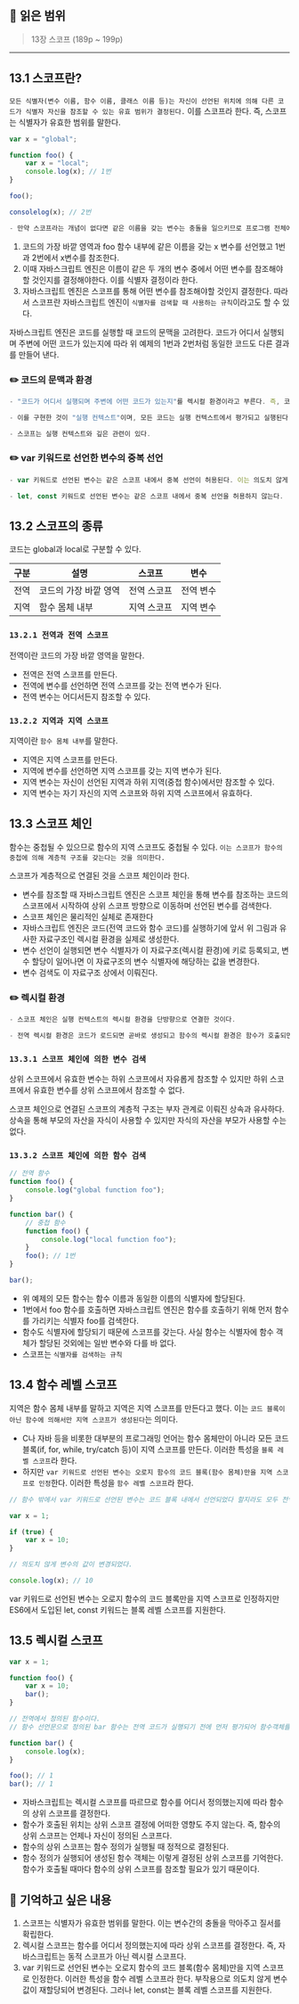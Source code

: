 ## 📔 **읽은 범위**

> 13장 스코프 (189p ~ 199p)

---

## 13.1 스코프란?

`모든 식별자(변수 이름, 함수 이름, 클래스 이름 등)는 자신이 선언된 위치에 의해 다른 코드가 식별자 자신을 참조할 수 있는 유효 범위가 결정된다.` 이를 스코프라 한다. 즉, 스코프는 식별자가 유효한 범위를 말한다.

```javascript
var x = "global";

function foo() {
	var x = "local";
	console.log(x); // 1️번
}

foo();

consolelog(x); // 2️번

- 만약 스코프라는 개념이 없다면 같은 이름을 갖는 변수는 충돌을 일으키므로 프로그램 전체에서 하나밖에 사용할 수 없다.
```

1. 코드의 가장 바깥 영역과 foo 함수 내부에 같은 이름을 갖는 x 변수를 선언했고 1️번과 2️번에서 x변수를 참조한다.
2. 이때 자바스크립트 엔진은 이름이 같은 두 개의 변수 중에서 어떤 변수를 참조해야 할 것인지를 결정해야한다. 이를 식별자 결정이라 한다.
3. 자바스크립트 엔진은 스코프를 통해 어떤 변수를 참조해야할 것인지 결정한다. 따라서 스코프란 자바스크립트 엔진이 `식별자를 검색할 때 사용하는 규칙`이라고도 할 수 있다.

자바스크립트 엔진은 코드를 실행할 때 코드의 문맥을 고려한다.
코드가 어디서 실행되며 주변에 어떤 코드가 있는지에 따라 위 예제의 1️번과 2️번처럼 동일한 코드도 다른 결과를 만들어 낸다.

### ✏️ 코드의 문맥과 환경

```javascript
- "코드가 어디서 실행되며 주변에 어떤 코드가 있는지"를 렉시컬 환경이라고 부른다. 즉, 코드의 문맥은 렉시컬 환경으로 이뤄진다.

- 이를 구현한 것이 "실행 컨텍스트"이며, 모든 코드는 실행 컨텍스트에서 평가되고 실행된다.

- 스코프는 실행 컨텍스트와 깊은 관련이 있다.
```

### ✏️ var 키워드로 선언한 변수의 중복 선언

```javascript
- var 키워드로 선언된 변수는 같은 스코프 내에서 중복 선언이 허용된다. 이는 의도치 않게 변수 값이 재할당되어 변경되는 부작용을 발생시킨다.

- let, const 키워드로 선언된 변수는 같은 스코프 내에서 중복 선언을 허용하지 않는다.
```

## 13.2 스코프의 종류

코드는 global과 local로 구분할 수 있다.

| 구분 | 설명                  | 스코프      | 변수      |
| ---- | --------------------- | ----------- | --------- |
| 전역 | 코드의 가장 바깥 영역 | 전역 스코프 | 전역 변수 |
| 지역 | 함수 몸체 내부        | 지역 스코프 | 지역 변수 |

### `13.2.1 전역과 전역 스코프`

전역이란 코드의 가장 바깥 영역을 말한다.

- 전역은 전역 스코프를 만든다.
- 전역에 변수를 선언하면 전역 스코프를 갖는 전역 변수가 된다.
- 전역 변수는 어디서든지 참조할 수 있다.

### `13.2.2 지역과 지역 스코프`

지역이란 `함수 몸체 내부`를 말한다.

- 지역은 지역 스코프를 만든다.
- 지역에 변수를 선언하면 지역 스코프를 갖는 지역 변수가 된다.
- 지역 변수는 자신이 선언된 지역과 하위 지역(중첩 함수)에서만 참조할 수 있다.
- 지역 변수는 자기 자신의 지역 스코프와 하위 지역 스코프에서 유효하다.

## 13.3 스코프 체인

함수는 중첩될 수 있으므로 함수의 지역 스코프도 중첩될 수 있다. `이는 스코프가 함수의 중첩에 의해 계층적 구조를 갖는다는 것을 의미한다.`

스코프가 계층적으로 연결된 것을 스코프 체인이라 한다.

- 변수를 참조할 때 자바스크립트 엔진은 스코프 체인을 통해 변수를 참조하는 코드의 스코프에서 시작하여 상위 스코프 방향으로 이동하며 선언된 변수를 검색한다.
- 스코프 체인은 물리적인 실체로 존재한다
- 자바스크립트 엔진은 코드(전역 코드와 함수 코드)를 실행하기에 앞서 위 그림과 유사한 자료구조인 렉시컬 환경을 실제로 생성한다.
- 변수 선언이 실행되면 변수 식별자가 이 자료구조(렉시컬 환경)에 키로 등록되고, 변수 할당이 일어나면 이 자료구조의 변수 식별자에 해당하는 값을 변경한다.
- 변수 검색도 이 자료구조 상에서 이뤄진다.

### ✏️ 렉시컬 환경

```javascript
- 스코프 체인은 실행 컨텍스트의 렉시컬 환경을 단방향으로 연결한 것이다.

- 전역 렉시컬 환경은 코드가 로드되면 곧바로 생성되고 함수의 렉시컬 환경은 함수가 호출되면 곧바로 생성된다.
```

### `13.3.1 스코프 체인에 의한 변수 검색`

상위 스코프에서 유효한 변수는 하위 스코프에서 자유롭게 참조할 수 있지만 하위 스코프에서 유효한 변수를 상위 스코프에서 참조할 수 없다.

스코프 체인으로 연결된 스코프의 계층적 구조는 부자 관계로 이뤄진 상속과 유사하다. 상속을 통해 부모의 자산을 자식이 사용할 수 있지만 자식의 자산을 부모가 사용할 수는 없다.

### `13.3.2 스코프 체인에 의한 함수 검색`

```javascript
// 전역 함수
function foo() {
	console.log("global function foo");
}

function bar() {
	// 중첩 함수
	function foo() {
		console.log("local function foo");
	}
	foo(); // 1️번
}

bar();
```

- 위 예제의 모든 함수는 함수 이름과 동일한 이름의 식별자에 할당된다.
- 1번에서 foo 함수를 호출하면 자바스크립트 엔진은 함수를 호출하기 위해 먼저 함수를 가리키는 식별자 foo를 검색한다.
- 함수도 식별자에 할당되기 때문에 스코프를 갖는다. 사실 함수는 식별자에 함수 객체가 할당된 것외에는 일반 변수와 다를 바 없다.
- 스코프는 `식별자를 검색하는 규칙`

## 13.4 함수 레벨 스코프

지역은 함수 몸체 내부를 말하고 지역은 지역 스코프를 만든다고 했다. 이는 `코드 블록이 아닌 함수에 의해서만 지역 스코프가 생성된다`는 의미다.

- C나 자바 등을 비롯한 대부분의 프로그래밍 언어는 함수 몸체만이 아니라 모든 코드 블록(if, for, while, try/catch 등)이 지역 스코프를 만든다. 이러한 특성을 `블록 레벨 스코프`라 한다.
- 하지만 `var 키워드로 선언된 변수는 오로지 함수의 코드 블록(함수 몸체)만을 지역 스코프로 인정`한다. 이러한 특성을 `함수 레벨 스코프`라 한다.

```javascript
// 함수 밖에서 var 키워드로 선언된 변수는 코드 블록 내에서 선언되었다 할지라도 모두 전역 변수다.

var x = 1;

if (true) {
	var x = 10;
}

// 의도치 않게 변수의 값이 변경되었다.

console.log(x); // 10
```

var 키워드로 선언된 변수는 오로지 함수의 코드 블록만을 지역 스코프로 인정하지만 ES6에서 도입된 let, const 키워드는 블록 레벨 스코프를 지원한다.

## 13.5 렉시컬 스코프

```javascript
var x = 1;

function foo() {
	var x = 10;
	bar();
}

// 전역에서 정의된 함수이다.
// 함수 선언문으로 정의된 bar 함수는 전역 코드가 실행되기 전에 먼저 평가되어 함수객체를 실행한다.

function bar() {
	console.log(x);
}

foo(); // 1
bar(); // 1
```

- 자바스크립트는 렉시컬 스코프를 따르므로 함수를 어디서 정의했는지에 따라 함수의 상위 스코프를 결정한다.
- 함수가 호출된 위치는 상위 스코프 결정에 어떠한 영향도 주지 않는다. 즉, 함수의 상위 스코프는 언제나 자신이 정의된 스코프다.
- 함수의 상위 스코프는 함수 정의가 실행될 때 정적으로 결정된다.
- 함수 정의가 실행되어 생성된 함수 객체는 이렇게 결정된 상위 스코프를 기억한다. 함수가 호출될 때마다 함수의 상위 스코프를 참조할 필요가 있기 때문이다.

## 📔 기억하고 싶은 내용

1. 스코프는 식별자가 유효한 범위를 말한다. 이는 변수간의 충돌을 막아주고 질서를 확립한다.
2. 렉시컬 스코프는 함수를 어디서 정의했는지에 따라 상위 스코프를 결정한다. 즉, 자바스크립트는 동적 스코프가 아닌 렉시컬 스코프다.
3. var 키워드로 선언된 변수는 오로지 함수의 코드 블록(함수 몸체)만을 지역 스코프로 인정한다. 이러한 특성을 함수 레벨 스코프라 한다. 부작용으로 의도치 않게 변수 값이 재할당되어 변경된다. 그러나 let, const는 블록 레벨 스코프를 지원한다.
